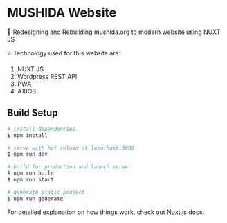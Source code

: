 # MUSHIDA Website

:mosque: Redesigning and Rebuilding mushida.org to modern website using NUXT JS

:star: Technology used for this website are:

1. NUXT JS
2. Wordpress REST API
3. PWA
4. AXIOS

## Build Setup

```bash
# install dependencies
$ npm install

# serve with hot reload at localhost:3000
$ npm run dev

# build for production and launch server
$ npm run build
$ npm run start

# generate static project
$ npm run generate
```

For detailed explanation on how things work, check out [Nuxt.js docs](https://nuxtjs.org).
